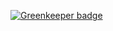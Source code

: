 

[![Greenkeeper badge](https://badges.greenkeeper.io/heshamelmasry77/web-moneyme.svg)](https://greenkeeper.io/)